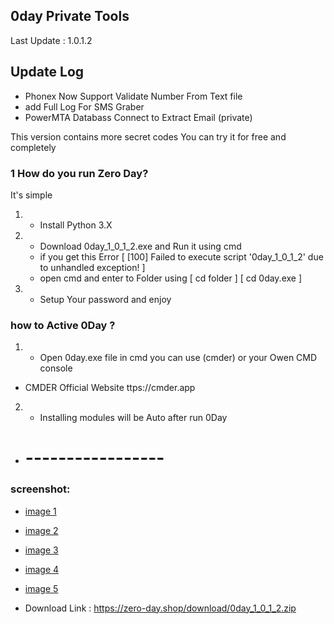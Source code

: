 ## 0day Private Tools
Last Update : 1.0.1.2

## Update Log
- Phonex Now Support Validate Number From Text file
- add Full Log For SMS Graber
- PowerMTA Databass Connect to Extract Email (private)


This version contains more secret codes
You can try it for free and completely
### 1 How do you run Zero Day?
It's simple

1. - Install Python 3.X
2. - Download 0day_1_0_1_2.exe and Run it using cmd
   - if you get this Error [ [100] Failed to execute script '0day_1_0_1_2' due to unhandled exception! ]
   - open cmd and enter to Folder using [ cd folder ] [ cd 0day.exe ]
3. - Setup Your password and enjoy

### how to Active 0Day ?

1. - Open 0day.exe file in cmd you can use (cmder) or your Owen CMD console
- CMDER Official Website ttps://cmder.app
2. - Installing modules will be Auto after run 0Day
- # -----------------
### screenshot:
- [image 1](/screan/Screenshot_1.png)
- [image 2](/screan/Screenshot_2.png)
- [image 3](/screan/Screenshot_3.png)
- [image 4](/screan/Screenshot_4.png)
- [image 5](/screan/Screenshot_5.png)

- Download Link : https://zero-day.shop/download/0day_1_0_1_2.zip

